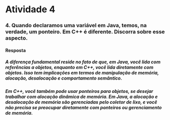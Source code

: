 # Atividade 4

### 4. Quando declaramos uma variável em Java, temos, na verdade, um ponteiro. Em C++ é diferente. Discorra sobre esse aspecto. 

#### Resposta

##### A diferença fundamental reside no fato de que, em Java, você lida com referências a objetos, enquanto em C++, você lida diretamente com objetos. Isso tem implicações em termos de manipulação de memória, alocação, desalocação e comportamento semântico.

##### Em C++, você também pode usar ponteiros para objetos, se desejar trabalhar com alocação dinâmica de memória. Em Java, a alocação e desalocação de memória são gerenciadas pelo coletor de lixo, e você não precisa se preocupar diretamente com ponteiros ou gerenciamento de memória.